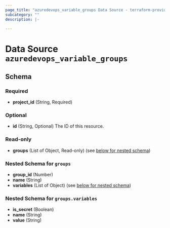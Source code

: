 ```yaml
---
page_title: "azuredevops_variable_groups Data Source - terraform-provider-azuredevops"
subcategory: ""
description: |-
  
---
```


# Data Source `azuredevops_variable_groups`





## Schema

### Required

- **project_id** (String, Required)

### Optional

- **id** (String, Optional) The ID of this resource.

### Read-only

- **groups** (List of Object, Read-only) (see [below for nested schema](#nestedatt--groups))

<a id="nestedatt--groups"></a>
### Nested Schema for `groups`

- **group_id** (Number)
- **name** (String)
- **variables** (List of Object) (see [below for nested schema](#nestedobjatt--groups--variables))

<a id="nestedobjatt--groups--variables"></a>
### Nested Schema for `groups.variables`

- **is_secret** (Boolean)
- **name** (String)
- **value** (String)


